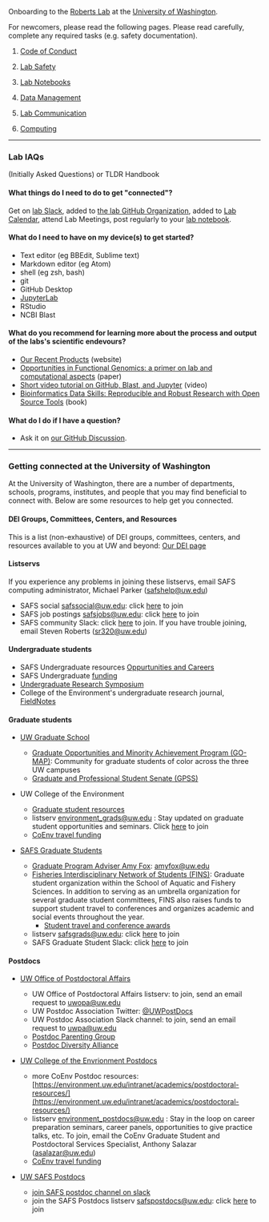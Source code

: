 Onboarding to the [Roberts Lab](https://faculty.washington.edu/sr320) at the [University of Washington](https://www.washington.edu/).

For newcomers, please read the following pages. Please read carefully, complete any required tasks (e.g. safety documentation).

1. [Code of Conduct](Code-of-Conduct.md)

2. [Lab Safety](Lab-Safety.md)

3. [Lab Notebooks](Lab-Notebooks.md)

4. [Data Management](Data-Management.md)

5. [Lab Communication](Lab-Communication.md)

6. [Computing](Computing-Hardware.md)

---

### Lab IAQs
(Initially Asked Questions) or TLDR Handbook

#### What things do I need to do to get "connected"?

Get on [lab Slack](https://genefish.slack.com/), added to [the lab GitHub Organization](https://github.com/RobertsLab), added to [Lab Calendar](https://calendar.google.com/calendar/embed?src=mrc305%40gmail.com&ctz=America/Los_Angeles), attend Lab Meetings, post regularly to your [lab notebook](Lab-Notebooks.md).

#### What do I need to have on my device(s) to get started?

- Text editor (eg BBEdit, Sublime text)    
- Markdown editor (eg Atom)    
- shell (eg zsh, bash)    
- git    
- GitHub Desktop   
- [JupyterLab](https://jupyter.org/install)    
- RStudio   
- NCBI Blast

#### What do you recommend for learning more about the process and output of the labs's scientific endevours?

- [Our Recent Products](http://faculty.washington.edu/sr320/?page_id=246) (website)
- [Opportunities in Functional Genomics: a primer on lab and
computational aspects](https://gannet.fish.washington.edu/seashell/snaps/035.037.0406.pdf) (paper)
- [Short video tutorial on GitHub, Blast, and Jupyter](https://youtu.be/i2RcnuT5DRY) (video)   
- [Bioinformatics Data Skills: Reproducible and Robust Research with Open Source Tools](https://www.amazon.com/Bioinformatics-Data-Skills-Reproducible-Research/dp/1449367372/) (book)



#### What do I do if I have a question?

- Ask it on [our GitHub Discussion](https://github.com/RobertsLab/resources/discussions/new).


---


### Getting connected at the University of Washington

At the University of Washington, there are a number of departments, schools, programs, institutes, and people that you may find beneficial to connect with. Below are some resources to help get you connected.

#### DEI Groups, Committees, Centers, and Resources
This is a list (non-exhaustive) of DEI groups, committees, centers, and resources available to you at UW and beyond: [Our DEI page](DEI-Resources.md)

#### Listservs

If you experience any problems in joining these listservs, email SAFS computing administrator, Michael Parker (safshelp@uw.edu)

- SAFS social safssocial@uw.edu: click [here](http://mailman13.u.washington.edu/mailman/listinfo/safssocial) to join
- SAFS job postings safsjobs@uw.edu: click [here](http://mailman11.u.washington.edu/mailman/listinfo/safsjobs) to join
- SAFS community Slack: click [here](https://join.slack.com/t/safs-community/shared_invite/zt-he8uinsg-yd_BzsR8hnST~G4UtNZ_bw) to join. If you have trouble joining, email Steven Roberts (sr320@uw.edu)

#### Undergraduate students

- SAFS Undergraduate resources [Oppurtunities and Careers](https://fish.uw.edu/students/advising/careers/)
- SAFS Undergraduate [funding](https://fish.uw.edu/students/undergraduate-program/scholarships-funding/)
- [Undergraduate Research Symposium](https://www.washington.edu/undergradresearch/symposium/)
- College of the Environment's undergraduate research journal, [FieldNotes](https://fieldnotesjournal.org/)

#### Graduate students

- [UW Graduate School](https://grad.uw.edu)
  - [Graduate Opportunities and Minority Achievement Program (GO-MAP)](https://grad.uw.edu/equity-inclusion-and-diversity/go-map/): Community for graduate students of color across the three UW campuses
  - [Graduate and Professional Student Senate (GPSS)](http://depts.washington.edu/gpss/)

- UW College of the Environment
  - [Graduate student resources](https://environment.uw.edu/students/student-resources/graduate-student-resources/)
  - listserv environment_grads@uw.edu : Stay updated on graduate student opportunities and seminars. Click [here](http://mailman11.u.washington.edu/mailman/listinfo/environment_grads) to join
  - [CoEnv travel funding](https://environment.uw.edu/students/student-resources/scholarships-funding/student-travel-meeting-fund/)

- [SAFS Graduate Students](https://fish.uw.edu/students/graduate-program/)
  - [Graduate Program Adviser Amy Fox](https://fish.uw.edu/students/advising/): amyfox@uw.edu
  - [Fisheries Interdisciplinary Network of Students (FINS)](https://fish.uw.edu/students/graduate-program/fins-fisheries-interdisciplinary-network-of-students/): Graduate student organization within the School of Aquatic and Fishery Sciences. In addition to serving as an umbrella organization for several graduate student committees, FINS also raises funds to support student travel to conferences and organizes academic and social events throughout the year.
    - [Student travel and conference awards](https://fish.uw.edu/students/graduate-program/fins-fisheries-interdisciplinary-network-of-students/student-awards/)
  - listserv safsgrads@uw.edu: click [here](http://mailman11.u.washington.edu/mailman/listinfo/safsgrads) to join
  - SAFS Graduate Student Slack: click [here](https://join.slack.com/t/safsgrads/shared_invite/zt-fq8maniu-e3JNso80fuqnLzrhdiyAzA) to join

#### Postdocs

- [UW Office of Postdoctoral Affairs](https://grad.uw.edu/for-students-and-post-docs/office-of-postdoctoral-affairs/)
	- UW Office of Postdoctoral Affairs listserv: to join, send an email request to [uwopa@uw.edu](uwopa@uw.edu)
	- UW Postdoc Association Twitter: [@UWPostDocs](https://twitter.com/uwpostdocs?lang=en)
	- UW Postdoc Association Slack channel: to join, send an email request to [uwpa@uw.edu](uwpa@uw.edu)
	- [Postdoc Parenting Group](uwpa@uw.edu)
	- [Postdoc Diversity Alliance](https://sites.uw.edu/uwpda)

- [UW College of the Envrionment Postdocs](https://environment.uw.edu/research/postdoctoral-fellows/)
	- more CoEnv Postdoc resources: [https://environment.uw.edu/intranet/academics/postdoctoral-resources/](https://environment.uw.edu/intranet/academics/postdoctoral-resources/)
	- listserv environment_postdocs@uw.edu : Stay in the loop on career preparation seminars, career panels, opportunities to give practice talks, etc. To join, email the CoEnv Graduate Student and Postdoctoral Services Specialist, Anthony Salazar (asalazar@uw.edu)
	- [CoEnv travel funding](https://environment.uw.edu/students/student-resources/scholarships-funding/student-travel-meeting-fund/)

- [UW SAFS Postdocs](https://fish.uw.edu/faculty-research/research/postdoctoralscholars/)
	- [join SAFS postdoc channel on slack](https://safs-community.slack.com/archives/C011APE89FE)
	- join the SAFS Postdocs listserv safspostdocs@uw.edu: click [here](http://mailman13.u.washington.edu/mailman/listinfo/safspostdocs) to join
